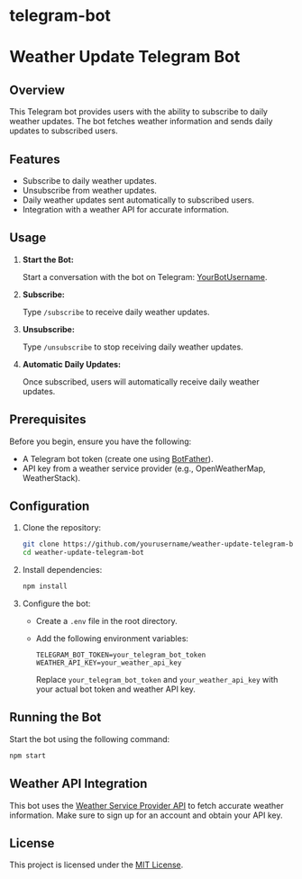 # telegram-bot
 
# Weather Update Telegram Bot

## Overview

This Telegram bot provides users with the ability to subscribe to daily weather updates. The bot fetches weather information and sends daily updates to subscribed users.

## Features

- Subscribe to daily weather updates.
- Unsubscribe from weather updates.
- Daily weather updates sent automatically to subscribed users.
- Integration with a weather API for accurate information.

## Usage

1. **Start the Bot:**

   Start a conversation with the bot on Telegram: [YourBotUsername](https://t.me/YourBotUsername).

2. **Subscribe:**

   Type `/subscribe` to receive daily weather updates.

3. **Unsubscribe:**

   Type `/unsubscribe` to stop receiving daily weather updates.

4. **Automatic Daily Updates:**

   Once subscribed, users will automatically receive daily weather updates.

## Prerequisites

Before you begin, ensure you have the following:

- A Telegram bot token (create one using [BotFather](https://t.me/botfather)).
- API key from a weather service provider (e.g., OpenWeatherMap, WeatherStack).

## Configuration

1. Clone the repository:

   ```bash
   git clone https://github.com/yourusername/weather-update-telegram-bot.git
   cd weather-update-telegram-bot
   ```

2. Install dependencies:

   ```bash
   npm install
   ```

3. Configure the bot:

   - Create a `.env` file in the root directory.
   - Add the following environment variables:

     ```env
     TELEGRAM_BOT_TOKEN=your_telegram_bot_token
     WEATHER_API_KEY=your_weather_api_key
     ```

     Replace `your_telegram_bot_token` and `your_weather_api_key` with your actual bot token and weather API key.

## Running the Bot

Start the bot using the following command:

```bash
npm start
```

## Weather API Integration

This bot uses the [Weather Service Provider API](https://weather-service-provider.com) to fetch accurate weather information. Make sure to sign up for an account and obtain your API key.

## License

This project is licensed under the [MIT License](LICENSE).
```
